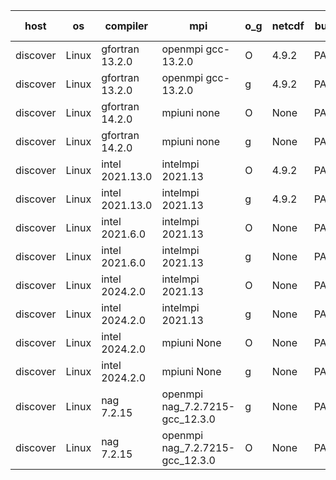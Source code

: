 

| host     | os       | compiler                              | mpi                      | o_g        | netcdf        | build       | u_pass          | u_fail          | s_pass            | s_fail            | e_pass             | e_fail             | nuopc_pass       | nuopc_fail       | artifacts link          |
|----------|----------|---------------------------------------|--------------------------|------------|---------------|-------------|-----------------|-----------------|-------------------|-------------------|--------------------|--------------------|------------------|------------------|-------------------------|
| discover | Linux | gfortran 13.2.0 | openmpi gcc-13.2.0  | O | 4.9.2  | PASS | None | None | None | None | None | None | None | None | <a href="https://github.com/esmf-org/esmf-test-artifacts/tree/97c80787534fbd7336684cee2587e36e7506394a/develop/gfortran/13.2.0/O/openmpi/gcc-13.2.0" target="_blank">97c8078</a> | 
| discover | Linux | gfortran 13.2.0 | openmpi gcc-13.2.0  | g | 4.9.2  | PASS | None | None | None | None | None | None | None | None | <a href="https://github.com/esmf-org/esmf-test-artifacts/tree/6e3bfa0db5a672e20ccc67e2e5b64fc6e9aa1f50/develop/gfortran/13.2.0/g/openmpi/gcc-13.2.0" target="_blank">6e3bfa0</a> | 
| discover | Linux | gfortran 14.2.0 | mpiuni none  | O | None  | PASS | None | None | None | None | None | None | None | None | <a href="https://github.com/esmf-org/esmf-test-artifacts/tree/322133c6ceec1ca4c647d48d507da4fc03068281/develop/gfortran/14.2.0/O/mpiuni/none" target="_blank">322133c</a> | 
| discover | Linux | gfortran 14.2.0 | mpiuni none  | g | None  | PASS | None | None | None | None | None | None | None | None | <a href="https://github.com/esmf-org/esmf-test-artifacts/tree/15f5b86173d6852b1ef0fd5b4f7ba724007c70cb/develop/gfortran/14.2.0/g/mpiuni/none" target="_blank">15f5b86</a> | 
| discover | Linux | intel 2021.13.0 | intelmpi 2021.13  | O | 4.9.2  | PASS | None | None | None | None | None | None | None | None | <a href="https://github.com/esmf-org/esmf-test-artifacts/tree/51a5c2ab48882ea9f4ab63e8a01bd65afc17789e/develop/intel/2021.13.0/O/intelmpi/2021.13" target="_blank">51a5c2a</a> | 
| discover | Linux | intel 2021.13.0 | intelmpi 2021.13  | g | 4.9.2  | PASS | None | None | None | None | None | None | None | None | <a href="https://github.com/esmf-org/esmf-test-artifacts/tree/1ea45aed2a6a38dce543217863460f2ede78715c/develop/intel/2021.13.0/g/intelmpi/2021.13" target="_blank">1ea45ae</a> | 
| discover | Linux | intel 2021.6.0 | intelmpi 2021.13  | O | None  | PASS | None | None | None | None | None | None | None | None | <a href="https://github.com/esmf-org/esmf-test-artifacts/tree/7bc60bca08aba520ae99f728cbec937fea115c33/develop/intel/2021.6.0/O/intelmpi/2021.13" target="_blank">7bc60bc</a> | 
| discover | Linux | intel 2021.6.0 | intelmpi 2021.13  | g | None  | PASS | None | None | None | None | None | None | None | None | <a href="https://github.com/esmf-org/esmf-test-artifacts/tree/554cade079e28da574a3d68cb6a811dcdcad904f/develop/intel/2021.6.0/g/intelmpi/2021.13" target="_blank">554cade</a> | 
| discover | Linux | intel 2024.2.0 | intelmpi 2021.13  | O | None  | PASS | None | None | None | None | None | None | None | None | <a href="https://github.com/esmf-org/esmf-test-artifacts/tree/5b2c5b561e49a4911d215493661220beeab2afb1/develop/intel/2024.2.0/O/intelmpi/2021.13" target="_blank">5b2c5b5</a> | 
| discover | Linux | intel 2024.2.0 | intelmpi 2021.13  | g | None  | PASS | None | None | None | None | None | None | None | None | <a href="https://github.com/esmf-org/esmf-test-artifacts/tree/3916332261930898370a334e6fc4127fffbfd07d/develop/intel/2024.2.0/g/intelmpi/2021.13" target="_blank">3916332</a> | 
| discover | Linux | intel 2024.2.0 | mpiuni None  | O | None  | PASS | None | None | None | None | None | None | None | None | <a href="https://github.com/esmf-org/esmf-test-artifacts/tree/b34b8c067ffb477973275027539b5527cfe7e4b9/develop/intel/2024.2.0/O/mpiuni/None" target="_blank">b34b8c0</a> | 
| discover | Linux | intel 2024.2.0 | mpiuni None  | g | None  | PASS | None | None | None | None | None | None | None | None | <a href="https://github.com/esmf-org/esmf-test-artifacts/tree/9c3a2a67eb112b0185ff39c1cf50ddaa9cf43d17/develop/intel/2024.2.0/g/mpiuni/None" target="_blank">9c3a2a6</a> | 
| discover | Linux | nag 7.2.15 | openmpi nag_7.2.7215-gcc_12.3.0  | g | None  | PASS | None | None | None | None | None | None | None | None | <a href="https://github.com/esmf-org/esmf-test-artifacts/tree/05074caa89d16960b2b490e0074f9cf6a898c31f/develop/nag/7.2.15/g/openmpi/nag_7.2.7215-gcc_12.3.0" target="_blank">05074ca</a> | 
| discover | Linux | nag 7.2.15 | openmpi nag_7.2.7215-gcc_12.3.0  | O | None  | PASS | None | None | None | None | None | None | None | None | <a href="https://github.com/esmf-org/esmf-test-artifacts/tree/5d06d28ebe335f592b89684fac99f688aaa69ac1/develop/nag/7.2.15/O/openmpi/nag_7.2.7215-gcc_12.3.0" target="_blank">5d06d28</a> | 
